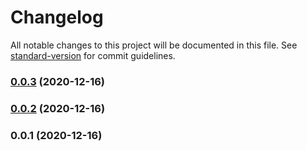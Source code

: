 # Changelog

All notable changes to this project will be documented in this file. See [standard-version](https://github.com/conventional-changelog/standard-version) for commit guidelines.

### [0.0.3](https://github.com/adurc/exposure-react-admin/compare/v0.0.2...v0.0.3) (2020-12-16)

### [0.0.2](https://github.com/adurc/exposure-react-admin/compare/v0.0.1...v0.0.2) (2020-12-16)

### 0.0.1 (2020-12-16)
